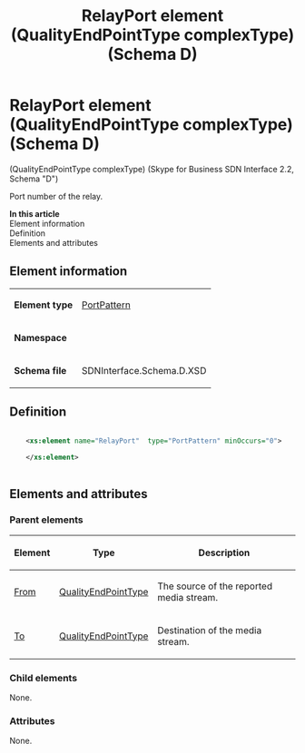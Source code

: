 ﻿---
title: RelayPort element (QualityEndPointType complexType) (Schema D)
description: An overview of RelayPort element (QualityEndPointType complexType) (Schema D).
TOCTitle: RelayPort element (QualityEndPointType complexType)
ms:assetid: 7167e863-3ad6-9630-24d9-93f487884555
ms:mtpsurl: https://msdn.microsoft.com/library/Mt170978(v=office.16)
ms:contentKeyID: 65855553
ms.date: 08/24/2015
mtps_version: v=office.16
dev_langs:
- xml
---

# RelayPort element (QualityEndPointType complexType) (Schema D)

(QualityEndPointType complexType) (Skype for Business SDN Interface 2.2, Schema "D")

Port number of the relay.


**In this article**  
Element information  
Definition  
Elements and attributes  

## Element information

<table>
<tbody>
<tr class="odd">
<td><p><strong>Element type</strong></p></td>
<td><p><a href="portpattern-simpletype-skype-for-business-sdn-interface-2-2-schema-d.md">PortPattern</a></p></td>
</tr>
<tr class="even">
<td><p><strong>Namespace</strong></p></td>
<td><p></p></td>
</tr>
<tr class="odd">
<td><p><strong>Schema file</strong></p></td>
<td><p>SDNInterface.Schema.D.XSD</p></td>
</tr>
</tbody>
</table>


## Definition

```xml

    <xs:element name="RelayPort"  type="PortPattern" minOccurs="0">
    
    </xs:element>
  
```

## Elements and attributes

### Parent elements

<table>
<thead>
<tr class="header">
<th><p>Element</p></th>
<th><p>Type</p></th>
<th><p>Description</p></th>
</tr>
</thead>
<tbody>
<tr class="odd">
<td><p><a href="from-element-qualitytype-complextype-skype-for-business-sdn-interface-2-2-schema-d.md">From</a></p></td>
<td><p><a href="qualityendpointtype-complextype-skype-for-business-sdn-interface-2-2-schema-d.md">QualityEndPointType</a></p></td>
<td><p>The source of the reported media stream.</p></td>
</tr>
<tr class="even">
<td><p><a href="to-element-qualitytype-complextype-skype-for-business-sdn-interface-2-2-schema-d.md">To</a></p></td>
<td><p><a href="qualityendpointtype-complextype-skype-for-business-sdn-interface-2-2-schema-d.md">QualityEndPointType</a></p></td>
<td><p>Destination of the media stream.</p></td>
</tr>
</tbody>
</table>


### Child elements

None.

### Attributes

None.

